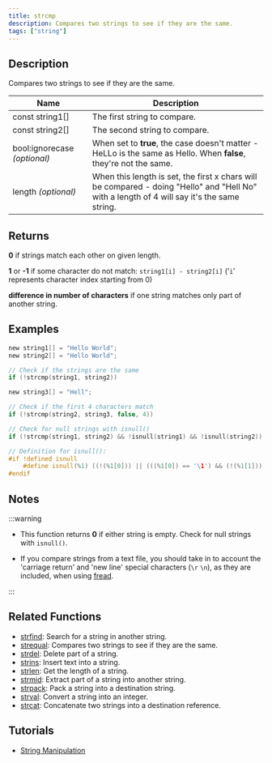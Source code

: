 ```yaml
---
title: strcmp
description: Compares two strings to see if they are the same.
tags: ["string"]
---
```


<LowercaseNote />

## Description

Compares two strings to see if they are the same.

| Name                         | Description                                                                                                                                 |
| ---------------------------- | ------------------------------------------------------------------------------------------------------------------------------------------- |
| const string1[]              | The first string to compare.                                                                                                                |
| const string2[]              | The second string to compare.                                                                                                               |
| bool:ignorecase *(optional)* | When set to **true**, the case doesn't matter - HeLLo is the same as Hello. When **false**, they're not the same.                           |
| length *(optional)*          | When this length is set, the first x chars will be compared - doing "Hello" and "Hell No" with a length of 4 will say it's the same string. |

## Returns

**0** if strings match each other on given length.

**1** or **-1** if some character do not match: `string1[i] - string2[i]` ('`i`' represents character index starting from 0)

**difference in number of characters** if one string matches only part of another string.

## Examples

```c
new string1[] = "Hello World";
new string2[] = "Hello World";

// Check if the strings are the same
if (!strcmp(string1, string2))

new string3[] = "Hell";

// Check if the first 4 characters match
if (!strcmp(string2, string3, false, 4))

// Check for null strings with isnull()
if (!strcmp(string1, string2) && !isnull(string1) && !isnull(string2))

// Definition for isnull():
#if !defined isnull
    #define isnull(%1) ((!(%1[0])) || (((%1[0]) == '\1') && (!(%1[1]))))
#endif
```

## Notes

:::warning

- This function returns **0** if either string is empty. Check for null strings with `isnull()`.

- If you compare strings from a text file, you should take in to account the 'carriage return' and 'new line' special characters (`\r` `\n`), as they are included, when using [fread](fread).

:::

## Related Functions

- [strfind](strfind): Search for a string in another string.
- [strequal](strequal): Compares two strings to see if they are the same.
- [strdel](strdel): Delete part of a string.
- [strins](strins): Insert text into a string.
- [strlen](strlen): Get the length of a string.
- [strmid](strmid): Extract part of a string into another string.
- [strpack](strpack): Pack a string into a destination string.
- [strval](strval): Convert a string into an integer.
- [strcat](strcat): Concatenate two strings into a destination reference.

## Tutorials

- [String Manipulation](../../tutorials/stringmanipulation)

